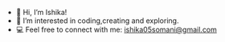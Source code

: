 - 👋 Hi, I’m Ishika!
- 👀 I’m interested in coding,creating and exploring.
- 💻 Feel free to connect with me: ishika05somani@gmail.com


<!---
somaniishika/somaniishika is a ✨ special ✨ repository because its `README.md` (this file) appears on your GitHub profile.
You can click the Preview link to take a look at your changes.
--->
